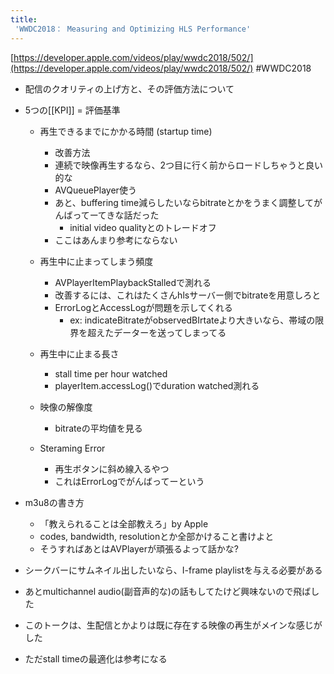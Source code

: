 ```yaml
---
title:
 'WWDC2018： Measuring and Optimizing HLS Performance'
---
```


[https://developer.apple.com/videos/play/wwdc2018/502/](https://developer.apple.com/videos/play/wwdc2018/502/) #WWDC2018
- 配信のクオリティの上げ方と、その評価方法について
- 5つの[[KPI]] = 評価基準
    - 再生できるまでにかかる時間 (startup time)
        - 改善方法
        - 連続で映像再生するなら、2つ目に行く前からロードしちゃうと良い的な
        - AVQueuePlayer使う
        - あと、buffering time減らしたいならbitrateとかをうまく調整してがんばってーてきな話だった
            - initial video qualityとのトレードオフ
        - ここはあんまり参考にならない

    - 再生中に止まってしまう頻度
        - AVPlayerItemPlaybackStalledで測れる
        - 改善するには、これはたくさんhlsサーバー側でbitrateを用意しろと
        - ErrorLogとAccessLogが問題を示してくれる
            - ex: indicateBitrateがobservedBIrtateより大きいなら、帯域の限界を超えたデーターを送ってしまってる

    - 再生中に止まる長さ
        - stall time per hour watched
        - playerItem.accessLog()でduration watched測れる

    - 映像の解像度
        - bitrateの平均値を見る

    - Steraming Error
        - 再生ボタンに斜め線入るやつ
        - これはErrorLogでがんばってーという

- m3u8の書き方
    - 「教えられることは全部教えろ」by Apple
    - codes, bandwidth, resolutionとか全部かけること書けよと
    - そうすればあとはAVPlayerが頑張るよって話かな?

- シークバーにサムネイル出したいなら、I-frame playlistを与える必要がある
- あとmultichannel audio(副音声的な)の話もしてたけど興味ないので飛ばした

- このトークは、生配信とかよりは既に存在する映像の再生がメインな感じがした
- ただstall timeの最適化は参考になる